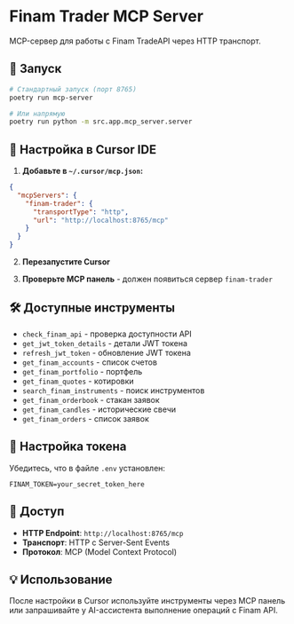 # Finam Trader MCP Server

MCP-сервер для работы с Finam TradeAPI через HTTP транспорт.

## 🚀 Запуск

```bash
# Стандартный запуск (порт 8765)
poetry run mcp-server

# Или напрямую
poetry run python -m src.app.mcp_server.server
```

## 🔧 Настройка в Cursor IDE

1. **Добавьте в `~/.cursor/mcp.json`:**
```json
{
  "mcpServers": {
    "finam-trader": {
      "transportType": "http",
      "url": "http://localhost:8765/mcp"
    }
  }
}
```

2. **Перезапустите Cursor**

3. **Проверьте MCP панель** - должен появиться сервер `finam-trader`

## 🛠️ Доступные инструменты

- `check_finam_api` - проверка доступности API
- `get_jwt_token_details` - детали JWT токена
- `refresh_jwt_token` - обновление JWT токена
- `get_finam_accounts` - список счетов
- `get_finam_portfolio` - портфель
- `get_finam_quotes` - котировки
- `search_finam_instruments` - поиск инструментов
- `get_finam_orderbook` - стакан заявок
- `get_finam_candles` - исторические свечи
- `get_finam_orders` - список заявок

## 🔐 Настройка токена

Убедитесь, что в файле `.env` установлен:
```
FINAM_TOKEN=your_secret_token_here
```

## 📡 Доступ

- **HTTP Endpoint**: `http://localhost:8765/mcp`
- **Транспорт**: HTTP с Server-Sent Events
- **Протокол**: MCP (Model Context Protocol)

## 💡 Использование

После настройки в Cursor используйте инструменты через MCP панель или запрашивайте у AI-ассистента выполнение операций с Finam API.
